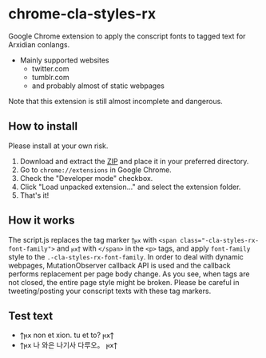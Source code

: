 # chrome-cla-styles-rx
Google Chrome extension to apply the conscript fonts to tagged text for Arxidian conlangs.

- Mainly supported websites
	- twitter.com
	- tumblr.com
	- and probably almost of static webpages

Note that this extension is still almost incomplete and dangerous.

## How to install
Please install at your own risk.

1. Download and extract the [ZIP](https://github.com/qothr/chrome-cla-styles-rx/archive/master.zip) and place it in your preferred directory.
2. Go to `chrome://extensions` in Google Chrome.
3. Check the "Developer mode" checkbox.
4. Click "Load unpacked extension..." and select the extension folder.
5. That's it!

## How it works
The script.js replaces the tag marker `𐍊𐍂𐍇` with `<span class="-cla-styles-rx-font-family">` and `𐍂𐍇𐍊` with `</span>` in the `<p>` tags, and apply `font-family` style to the `.-cla-styles-rx-font-family`. In order to deal with dynamic webpages, MutationObserver callback API is used and the callback performs replacement per page body change. As you see, when tags are not closed, the entire page style might be broken. Please be careful in tweeting/posting your conscript texts with these tag markers.

## Test text
- 𐍊𐍂𐍇 non et xion. tu et to? 𐍂𐍇𐍊
- 𐍊𐍂𐍇 나 와은 나기사 다루오。 𐍂𐍇𐍊
